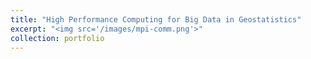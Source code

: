 ```yaml
---
title: "High Performance Computing for Big Data in Geostatistics"
excerpt: "<img src='/images/mpi-comm.png'>"
collection: portfolio
---
```

